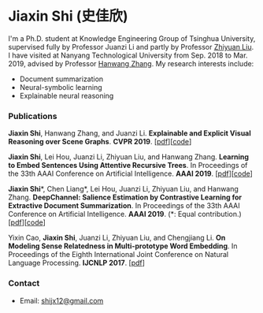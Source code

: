 # Jiaxin Shi (史佳欣)

I'm a Ph.D. student at Knowledge Engineering Group of Tsinghua University, supervised fully by Professor Juanzi Li and partly by Professor [Zhiyuan Liu](http://nlp.csai.tsinghua.edu.cn/~lzy/index.html). I have visited at Nanyang Technological University from Sep. 2018 to Mar. 2019, advised by Professor [Hanwang Zhang](http://www.ntu.edu.sg/home/hanwangzhang/#aboutme). My research interests include:
- Document summarization
- Neural-symbolic learning
- Explainable neural reasoning

### Publications
**Jiaxin Shi**, Hanwang Zhang, and Juanzi Li. **Explainable and Explicit Visual Reasoning over Scene Graphs**. **CVPR 2019**.
[[pdf](https://arxiv.org/abs/1812.01855)][[code](https://github.com/shijx12/XNM-Net)]

**Jiaxin Shi**, Lei Hou, Juanzi Li, Zhiyuan Liu, and Hanwang Zhang. **Learning to Embed Sentences Using Attentive Recursive Trees**. In Proceedings of the 33th AAAI Conference on Artificial Intelligence. **AAAI 2019**.
[[pdf](https://arxiv.org/abs/1811.02338)][[code](https://github.com/shijx12/AR-Tree)]


**Jiaxin Shi**\*, Chen Liang\*, Lei Hou, Juanzi Li, Zhiyuan Liu, and Hanwang Zhang. **DeepChannel: Salience Estimation by Contrastive Learning for Extractive Document Summarization**. In Proceedings of the 33th AAAI Conference on Artificial Intelligence. **AAAI 2019**. (*: Equal contribution.)
[[pdf](https://arxiv.org/abs/1811.02394)][[code](https://github.com/lliangchenc/DeepChannel)]

Yixin Cao, **Jiaxin Shi**, Juanzi Li, Zhiyuan Liu, and Chengjiang Li. **On Modeling Sense Relatedness in Multi-prototype Word Embedding**. In Proceedings of the Eighth International Joint Conference on Natural Language Processing. **IJCNLP 2017**.
[[pdf](http://aclweb.org/anthology/I17-1024)]


### Contact
- Email: shijx12@gmail.com
